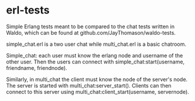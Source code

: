 erl-tests
=========

Simple Erlang tests meant to be compared to the chat tests written in Waldo, 
which can be found at github.com/JayThomason/waldo-tests.

simple_chat.erl is a two user chat while multi_chat.erl is a basic chatroom.

Simple_chat: each user must know the erlang node and username of the other
user. Then the users can connect with simple_chat:start(username, friendname,
friendnode).

Similarly, in multi_chat the client must know the node of the server's node. 
The server is started with multi_chat:server_start(). Clients can then connect
to this server using multi_chat:client_start(username, servernode).
